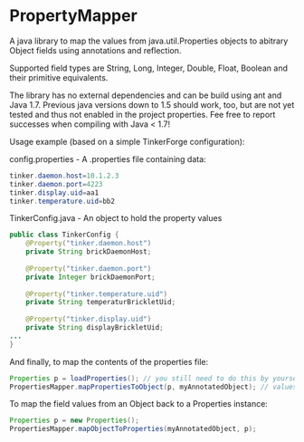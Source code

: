 PropertyMapper
==============

A java library to map the values from java.util.Properties objects to abitrary Object fields using annotations and reflection.

Supported field types are String, Long, Integer, Double, Float, Boolean and their primitive equivalents.

The library has no external dependencies and can be build using ant and Java 1.7. Previous java versions down to 1.5 should work, too, but are not yet tested and thus not enabled in the project properties. Fee free to report successes when compiling with Java < 1.7!

Usage example (based on a simple TinkerForge configuration):

config.properties - A .properties file containing data:
```java
tinker.daemon.host=10.1.2.3
tinker.daemon.port=4223
tinker.display.uid=aa1
tinker.temperature.uid=bb2
```

TinkerConfig.java - An object to hold the property values
```java
public class TinkerConfig {
    @Property("tinker.daemon.host")
    private String brickDaemonHost;
    
    @Property("tinker.daemon.port")
    private Integer brickDaemonPort;
    
    @Property("tinker.temperature.uid")
    private String temperaturBrickletUid;
    
    @Property("tinker.display.uid")
    private String displayBrickletUid;
...
}
```

And finally, to map the contents of the properties file:
```java
Properties p = loadProperties(); // you still need to do this by yourself, don't care where the properties come from
PropertiesMapper.mapPropertiesToObject(p, myAnnotatedObject); // values from the p are written to myConfigObject based on the @Property annotations
```

To map the field values from an Object back to a Properties instance:

```java
Properties p = new Properties();
PropertiesMapper.mapObjectToProperties(myAnnotatedObject, p);
```

